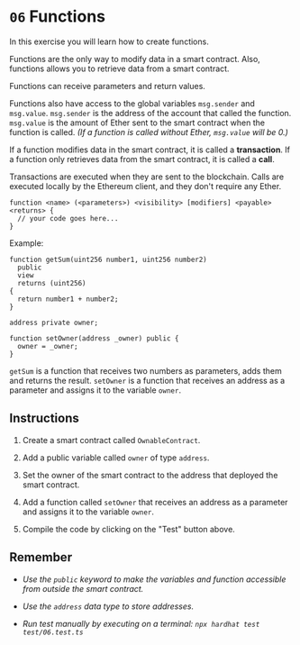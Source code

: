 # `06` Functions

In this exercise you will learn how to create functions.

Functions are the only way to modify data in a smart contract. Also, functions allows you to retrieve data from a smart contract.

Functions can receive parameters and return values.

Functions also have access to the global variables `msg.sender` and `msg.value`. `msg.sender` is the address of the account that called the function. `msg.value` is the amount of Ether sent to the smart contract when the function is called. _(If a function is called without Ether, `msg.value` will be 0.)_

If a function modifies data in the smart contract, it is called a **transaction**. If a function only retrieves data from the smart contract, it is called a **call**.

Transactions are executed when they are sent to the blockchain. Calls are executed locally by the Ethereum client, and they don't require any Ether.

```solidity
function <name> (<parameters>) <visibility> [modifiers] <payable> <returns> {
  // your code goes here...
}
```

Example:

```solidity
function getSum(uint256 number1, uint256 number2)
  public
  view
  returns (uint256)
{
  return number1 + number2;
}

```

```solidity
address private owner;

function setOwner(address _owner) public {
  owner = _owner;
}
```

`getSum` is a function that receives two numbers as parameters, adds them and returns the result. `setOwner` is a function that receives an address as a parameter and assigns it to the variable `owner`.

## Instructions

1. Create a smart contract called `OwnableContract`.

2. Add a public variable called `owner` of type `address`.

3. Set the owner of the smart contract to the address that deployed the smart contract.

4. Add a function called `setOwner` that receives an address as a parameter and assigns it to the variable `owner`.

5. Compile the code by clicking on the "Test" button above.

## Remember

- _Use the `public` keyword to make the variables and function accessible from outside the smart contract._

- _Use the `address` data type to store addresses._

- _Run test manually by executing on a terminal: `npx hardhat test test/06.test.ts`_
